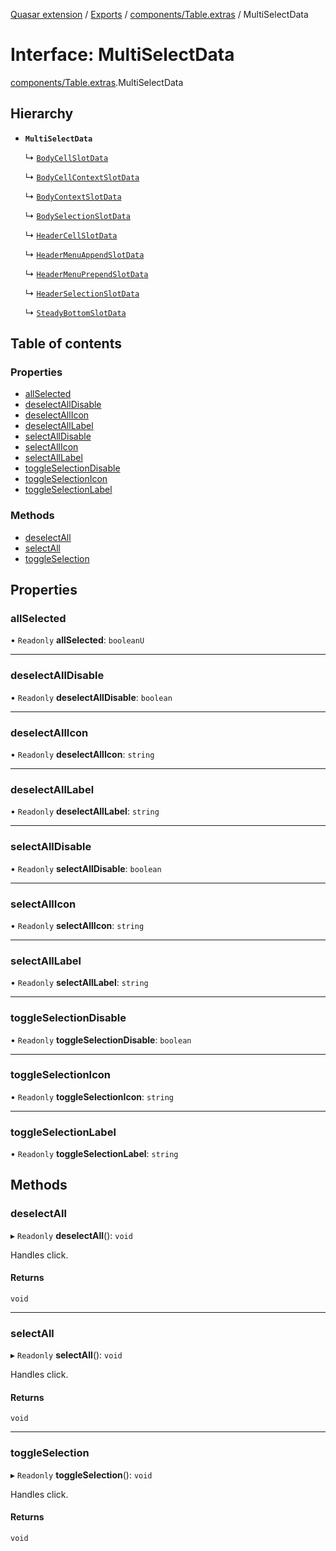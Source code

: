 [Quasar extension](../index.md) / [Exports](../modules.md) / [components/Table.extras](../modules/components_Table_extras.md) / MultiSelectData

# Interface: MultiSelectData

[components/Table.extras](../modules/components_Table_extras.md).MultiSelectData

## Hierarchy

- **`MultiSelectData`**

  ↳ [`BodyCellSlotData`](components_Table_extras.BodyCellSlotData.md)

  ↳ [`BodyCellContextSlotData`](components_Table_extras.BodyCellContextSlotData.md)

  ↳ [`BodyContextSlotData`](components_Table_extras.BodyContextSlotData.md)

  ↳ [`BodySelectionSlotData`](components_Table_extras.BodySelectionSlotData.md)

  ↳ [`HeaderCellSlotData`](components_Table_extras.HeaderCellSlotData.md)

  ↳ [`HeaderMenuAppendSlotData`](components_Table_extras.HeaderMenuAppendSlotData.md)

  ↳ [`HeaderMenuPrependSlotData`](components_Table_extras.HeaderMenuPrependSlotData.md)

  ↳ [`HeaderSelectionSlotData`](components_Table_extras.HeaderSelectionSlotData.md)

  ↳ [`SteadyBottomSlotData`](components_Table_extras.SteadyBottomSlotData.md)

## Table of contents

### Properties

- [allSelected](components_Table_extras.MultiSelectData.md#allselected)
- [deselectAllDisable](components_Table_extras.MultiSelectData.md#deselectalldisable)
- [deselectAllIcon](components_Table_extras.MultiSelectData.md#deselectallicon)
- [deselectAllLabel](components_Table_extras.MultiSelectData.md#deselectalllabel)
- [selectAllDisable](components_Table_extras.MultiSelectData.md#selectalldisable)
- [selectAllIcon](components_Table_extras.MultiSelectData.md#selectallicon)
- [selectAllLabel](components_Table_extras.MultiSelectData.md#selectalllabel)
- [toggleSelectionDisable](components_Table_extras.MultiSelectData.md#toggleselectiondisable)
- [toggleSelectionIcon](components_Table_extras.MultiSelectData.md#toggleselectionicon)
- [toggleSelectionLabel](components_Table_extras.MultiSelectData.md#toggleselectionlabel)

### Methods

- [deselectAll](components_Table_extras.MultiSelectData.md#deselectall)
- [selectAll](components_Table_extras.MultiSelectData.md#selectall)
- [toggleSelection](components_Table_extras.MultiSelectData.md#toggleselection)

## Properties

### allSelected

• `Readonly` **allSelected**: `booleanU`

___

### deselectAllDisable

• `Readonly` **deselectAllDisable**: `boolean`

___

### deselectAllIcon

• `Readonly` **deselectAllIcon**: `string`

___

### deselectAllLabel

• `Readonly` **deselectAllLabel**: `string`

___

### selectAllDisable

• `Readonly` **selectAllDisable**: `boolean`

___

### selectAllIcon

• `Readonly` **selectAllIcon**: `string`

___

### selectAllLabel

• `Readonly` **selectAllLabel**: `string`

___

### toggleSelectionDisable

• `Readonly` **toggleSelectionDisable**: `boolean`

___

### toggleSelectionIcon

• `Readonly` **toggleSelectionIcon**: `string`

___

### toggleSelectionLabel

• `Readonly` **toggleSelectionLabel**: `string`

## Methods

### deselectAll

▸ `Readonly` **deselectAll**(): `void`

Handles click.

#### Returns

`void`

___

### selectAll

▸ `Readonly` **selectAll**(): `void`

Handles click.

#### Returns

`void`

___

### toggleSelection

▸ `Readonly` **toggleSelection**(): `void`

Handles click.

#### Returns

`void`
